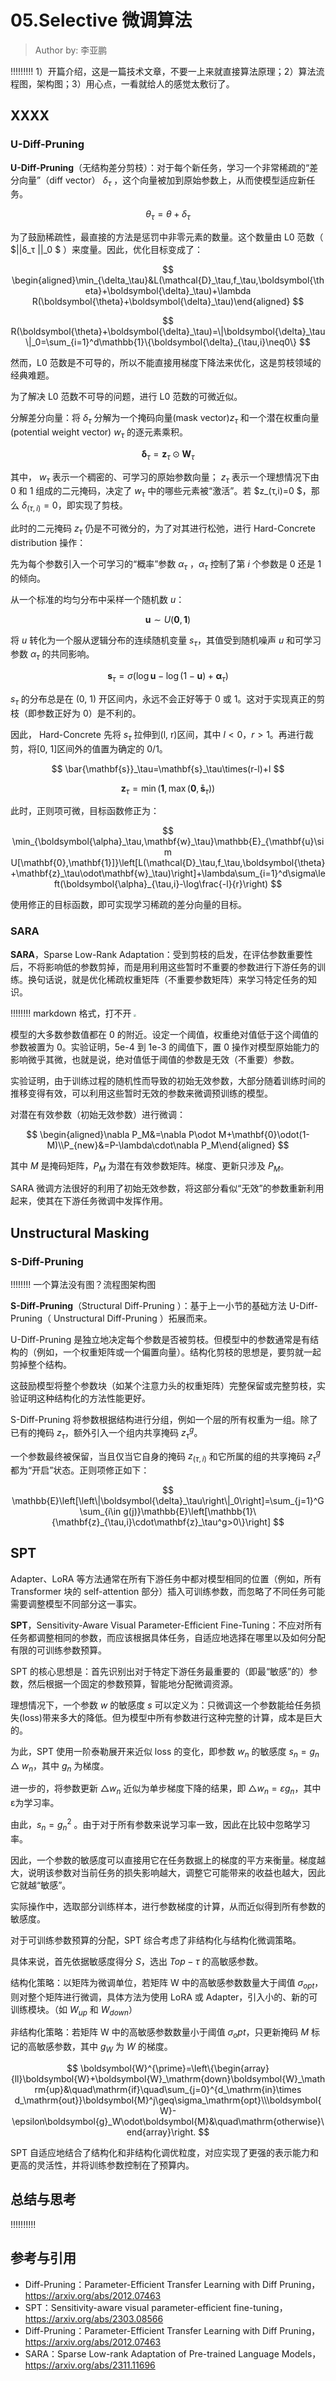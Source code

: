 <!--Copyright © ZOMI 适用于[License](https://github.com/Infrasys-AI/AIInfra)版权许可-->

# 05.Selective 微调算法

> Author by: 李亚鹏

!!!!!!!!!
1）开篇介绍，这是一篇技术文章，不要一上来就直接算法原理；2）算法流程图，架构图；3）用心点，一看就给人的感觉太敷衍了。

## XXXX

### U-Diff-Pruning

**U-Diff-Pruning**（无结构差分剪枝）：对于每个新任务，学习一个非常稀疏的“差分向量”（diff vector） $δ_τ$ ，这个向量被加到原始参数上，从而使模型适应新任务。

$$
\theta_\tau=\theta+\delta_\tau
$$

为了鼓励稀疏性，最直接的方法是惩罚中非零元素的数量。这个数量由 L0 范数（ $||δ_τ ||_0 $ ）来度量。因此，优化目标变成了：

$$
\begin{aligned}\min_{\delta_\tau}&L(\mathcal{D}_\tau,f_\tau,\boldsymbol{\theta}+\boldsymbol{\delta}_\tau)+\lambda R(\boldsymbol{\theta}+\boldsymbol{\delta}_\tau)\end{aligned}
$$

$$
R(\boldsymbol{\theta}+\boldsymbol{\delta}_\tau)=\|\boldsymbol{\delta}_\tau\|_0=\sum_{i=1}^d\mathbb{1}\{\boldsymbol{\delta}_{\tau,i}\neq0\}
$$

然而，L0 范数是不可导的，所以不能直接用梯度下降法来优化，这是剪枝领域的经典难题。

为了解决 L0 范数不可导的问题，进行 L0 范数的可微近似。 

分解差分向量：将 $δ_τ$ 分解为一个掩码向量(mask vector)$z_τ$ 和一个潜在权重向量 (potential weight vector) $w_τ$ 的逐元素乘积。

$$
\boldsymbol{\delta}_\tau=\mathbf{z}_\tau\odot\mathbf{W}_\tau
$$

其中， $w_τ$ 表示一个稠密的、可学习的原始参数向量； $z_τ$ 表示一个理想情况下由 0 和 1 组成的二元掩码，决定了 $w_τ$ 中的哪些元素被“激活”。若 $z_(τ,i)=0 $，那么 $δ_(τ,i)=0$，即实现了剪枝。

此时的二元掩码 $z_τ$ 仍是不可微分的，为了对其进行松弛，进行 Hard-Concrete distribution 操作：

先为每个参数引入一个可学习的“概率”参数 $α_τ$ ，$α_τ$ 控制了第 $i$ 个参数是 0 还是 1 的倾向。

从一个标准的均匀分布中采样一个随机数 $u$：

$$
\mathbf{u}\sim U(\mathbf{0},\mathbf{1})
$$

将 $u$ 转化为一个服从逻辑分布的连续随机变量 $s_τ$，其值受到随机噪声 $u$ 和可学习参数 $α_τ$ 的共同影响。

$$
\mathbf{s}_\tau=\sigma\left(\log\mathbf{u}-\log(1-\mathbf{u})+\boldsymbol{\alpha}_\tau\right)
$$

$s_τ$ 的分布总是在 (0, 1) 开区间内，永远不会正好等于 0 或 1。这对于实现真正的剪枝（即参数正好为 0）是不利的。

因此， Hard-Concrete 先将 $s_τ$ 拉伸到(l, r)区间，其中 $l<0$，$r>1$。再进行裁剪，将[0, 1]区间外的值置为确定的 0/1。

$$
\bar{\mathbf{s}}_\tau=\mathbf{s}_\tau\times(r-l)+l
$$

$$
\mathbf{z}_\tau=\min(\mathbf{1},\max(\mathbf{0},\mathbf{\bar{s}}_\tau))
$$

此时，正则项可微，目标函数修正为：

$$
\min_{\boldsymbol{\alpha}_\tau,\mathbf{w}_\tau}\mathbb{E}_{\mathbf{u}\sim U[\mathbf{0},\mathbf{1}]}\left[L(\mathcal{D}_\tau,f_\tau,\boldsymbol{\theta}+\mathbf{z}_\tau\odot\mathbf{w}_\tau)\right]+\lambda\sum_{i=1}^d\sigma\left(\boldsymbol{\alpha}_{\tau,i}-\log\frac{-l}{r}\right)
$$

使用修正的目标函数，即可实现学习稀疏的差分向量的目标。

### SARA

**SARA**，Sparse Low-Rank Adaptation：受到剪枝的启发，在评估参数重要性后，不将影响低的参数剪掉，而是用利用这些暂时不重要的参数进行下游任务的训练。换句话说，就是优化稀疏权重矩阵（不重要参数矩阵）来学习特定任务的知识。

!!!!!!!!
markdown 格式，打不开
<img src="images\06Selective 算法：Unstructural Masking01.png" style="zoom: 25%;" />

模型的大多数参数值都在 0 的附近。设定一个阈值，权重绝对值低于这个阈值的参数被置为 0。实验证明，5e-4 到 1e-3 的阈值下，置 0 操作对模型原始能力的影响微乎其微，也就是说，绝对值低于阈值的参数是无效（不重要）参数。

实验证明，由于训练过程的随机性而导致的初始无效参数，大部分随着训练时间的推移变得有效，可以利用这些暂时无效的参数来微调预训练的模型。

对潜在有效参数（初始无效参数）进行微调：

$$
\begin{aligned}\nabla P_M&=\nabla P\odot M+\mathbf{0}\odot(1-M)\\P_{new}&=P-\lambda\cdot\nabla P_M\end{aligned}
$$

其中 $M$ 是掩码矩阵，$P_M$ 为潜在有效参数矩阵。梯度、更新只涉及 $P_M$。

SARA 微调方法很好的利用了初始无效参数，将这部分看似“无效”的参数重新利用起来，使其在下游任务微调中发挥作用。

## Unstructural Masking

### S-Diff-Pruning

!!!!!!!!
一个算法没有图？流程图架构图

**S-Diff-Pruning**（Structural Diff-Pruning ）：基于上一小节的基础方法 U-Diff-Pruning（ Unstructural Diff-Pruning ）拓展而来。

U-Diff-Pruning 是独立地决定每个参数是否被剪枝。但模型中的参数通常是有结构的（例如，一个权重矩阵或一个偏置向量）。结构化剪枝的思想是，要剪就一起剪掉整个结构。

这鼓励模型将整个参数块（如某个注意力头的权重矩阵）完整保留或完整剪枝，实验证明这种结构化的方法性能更好。

S-Diff-Pruning 将参数根据结构进行分组，例如一个层的所有权重为一组。除了已有的掩码 $z_τ$，额外引入一个组内共享掩码 $z_τ^g$。

一个参数最终被保留，当且仅当它自身的掩码 $z_(τ,i)$ 和它所属的组的共享掩码 $z_τ^g$ 都为“开启”状态。正则项修正如下：

$$
\mathbb{E}\left[\left\|\boldsymbol{\delta}_\tau\right\|_0\right]=\sum_{j=1}^G\sum_{i\in g(j)}\mathbb{E}\left[\mathbb{1}\{\mathbf{z}_{\tau,i}\cdot\mathbf{z}_\tau^g>0\}\right]
$$

## SPT

Adapter、LoRA 等方法通常在所有下游任务中都对模型相同的位置（例如，所有 Transformer 块的 self-attention 部分）插入可训练参数，而忽略了不同任务可能需要调整模型不同部分这一事实。

**SPT**，Sensitivity-Aware Visual Parameter-Efficient Fine-Tuning：不应对所有任务都调整相同的参数，而应该根据具体任务，自适应地选择在哪里以及如何分配有限的可训练参数预算。

SPT 的核心思想是：首先识别出对于特定下游任务最重要的（即最“敏感”的）参数，然后根据一个固定的参数预算，智能地分配微调资源。

理想情况下，一个参数 $w$ 的敏感度 $s$ 可以定义为：只微调这一个参数能给任务损失(loss)带来多大的降低。但为模型中所有参数进行这种完整的计算，成本是巨大的。

为此，SPT 使用一阶泰勒展开来近似 loss 的变化，即参数 $w_n$ 的敏感度 $s_n=g_n△w_n$，其中 $g_n$ 为梯度。

进一步的，将参数更新 $△w_n$ 近似为单步梯度下降的结果，即 $△w_n=ε g_n$，其中ε为学习率。

由此，$s_n=g_n^2$ 。由于对于所有参数来说学习率一致，因此在比较中忽略学习率。

 因此，一个参数的敏感度可以直接用它在任务数据上的梯度的平方来衡量。梯度越大，说明该参数对当前任务的损失影响越大，调整它可能带来的收益也越大，因此它就越“敏感”。

实际操作中，选取部分训练样本，进行参数梯度的计算，从而近似得到所有参数的敏感度。

对于可训练参数预算的分配，SPT 综合考虑了非结构化与结构化微调策略。

具体来说，首先依据敏感度得分 $S$，选出 $Top-τ$ 的高敏感参数。

结构化策略：以矩阵为微调单位，若矩阵 W 中的高敏感参数数量大于阈值 $σ_{opt}$，则对整个矩阵进行微调，具体方法为使用 LoRA 或 Adapter，引入小的、新的可训练模块。（如 $W_{up}$ 和 $W_{down}$）

非结构化策略：若矩阵 W 中的高敏感参数数量小于阈值 $σ_opt$，只更新掩码 $M$ 标记的高敏感参数，其中 $g_W$ 为 $W$ 的梯度。

$$
\boldsymbol{W}^{\prime}=\left\{\begin{array}{ll}\boldsymbol{W}+\boldsymbol{W}_\mathrm{down}\boldsymbol{W}_\mathrm{up}&\quad\mathrm{if}\quad\sum_{j=0}^{d_\mathrm{in}\times d_\mathrm{out}}\boldsymbol{M}^j\geq\sigma_\mathrm{opt}\\\boldsymbol{W}-\epsilon\boldsymbol{g}_W\odot\boldsymbol{M}&\quad\mathrm{otherwise}\end{array}\right.
$$

SPT 自适应地结合了结构化和非结构化调优粒度，对应实现了更强的表示能力和更高的灵活性，并将训练参数控制在了预算内。

## 总结与思考

!!!!!!!!!!

## 参考与引用

- Diff-Pruning：Parameter-Efficient Transfer Learning with Diff Pruning， https://arxiv.org/abs/2012.07463
- SPT：Sensitivity-aware visual parameter-efficient fine-tuning，https://arxiv.org/abs/2303.08566
- Diff-Pruning：Parameter-Efficient Transfer Learning with Diff Pruning， https://arxiv.org/abs/2012.07463
- SARA：Sparse Low-rank Adaptation of Pre-trained Language Models， https://arxiv.org/abs/2311.11696